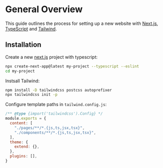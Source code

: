 # General Overview

This guide outlines the process for setting up a new website with [Next.js](https://nextjs.org/), [TypeScript](https://www.typescriptlang.org/) and [Tailwind](https://tailwindcss.com/docs/guides/nextjs).

## Installation

Create a new [next.js](https://nextjs.org/) project with typescript:

```bash
npx create-next-app@latest my-project --typescript --eslint
cd my-project
```

Instsall Tailwind:

```bash
npm install -D tailwindcss postcss autoprefixer
npx tailwindcss init -p
```

Configure template paths in `tailwind.config.js`:

```Javascript
/** @type {import('tailwindcss').Config} */
module.exports = {
  content: [
    "./pages/**/*.{js,ts,jsx,tsx}",
    "./components/**/*.{js,ts,jsx,tsx}",
  ],
  theme: {
    extend: {},
  },
  plugins: [],
}
```
